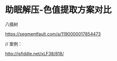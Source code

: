 # 助眠解压-色值提取方案对比

八插树

https://segmentfault.com/a/1190000017854473


// 案例：

http://jsfiddle.net/xLF38/818/
